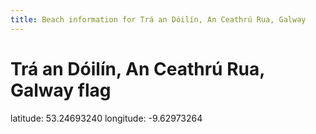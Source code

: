 ```yaml
---
title: Beach information for Trá an Dóilín, An Ceathrú Rua, Galway
---
```

# Trá an Dóilín, An Ceathrú Rua, Galway <span class="material-icons blue-flag">flag</span>

<div class="location-info">latitude: 53.24693240 longitude: -9.62973264</div>
<div id="met-eireann-warnings" onload="get_met_eireann_warnings(EI10)"></div>
<div></div>